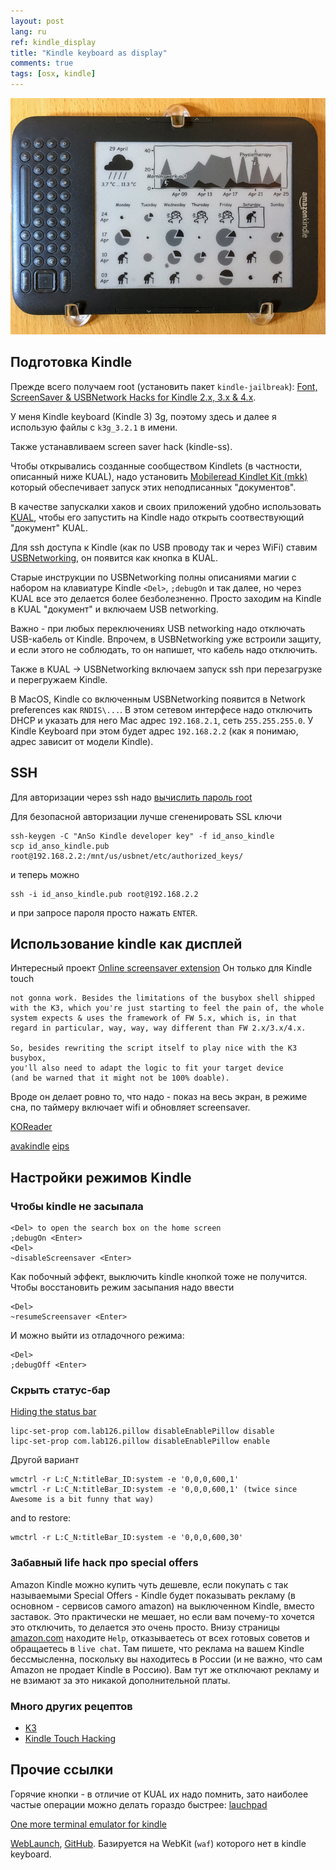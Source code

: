 ```yaml
---
layout: post
lang: ru
ref: kindle_display
title: "Kindle keyboard as display"
comments: true
tags: [osx, kindle]
---
```


![](/images/kindle_dashboard.png)

## Подготовка Kindle

Прежде всего получаем root (установить пакет `kindle-jailbreak`):
[Font, ScreenSaver & USBNetwork Hacks for Kindle 2.x, 3.x & 4.x](https://www.mobileread.com/forums/showthread.php?t=88004).

У меня Kindle keyboard (Kindle 3) 3g, поэтому здесь и далее я использую 
файлы с `k3g_3.2.1` в имени.

Также устанавливаем screen saver hack (kindle-ss).

Чтобы открывались созданные сообществом Kindlets (в частности, описанный
ниже  KUAL), надо установить
[Mobileread Kindlet Kit (mkk)](https://www.mobileread.com/forums/showthread.php?t=233932)
который обеспечивает запуск этих неподписанных "документов".

В качестве запускалки хаков и своих приложений удобно использовать
[KUAL](https://www.mobileread.com/forums/showthread.php?t=251143),
чтобы его запустить на Kindle надо открыть соотвествующий "документ" KUAL.

Для ssh доступа к Kindle (как по USB проводу так и через WiFi) ставим
[USBNetworking](https://www.mobileread.com/forums/showthread.php?t=88004),
он появится как кнопка в KUAL.
 
Старые инструкции по USBNetworking полны описаниями магии
с набором на клавиатуре Kindle `<Del>`, `;debugOn` и так далее, но через
KUAL все это делается более безболезненно.
Просто заходим на Kindle в KUAL "документ" и включаем USB networking.

Важно - при любых переключениях USB networking надо отключать USB-кабель
от Kindle. Впрочем, в USBNetworking уже встроили защиту, и если этого
не соблюдать, то он напишет, что кабель надо отключить.

Также в KUAL -> USBNetworking включаем запуск ssh при перезагрузке и 
перегружаем Kindle.

В MacOS, Kindle со включенным USBNetworking появится в Network 
preferences как `RNDIS\...`. В этом сетевом интерфесе надо отключить
DHCP и указать для него Mac адрес `192.168.2.1`, сеть `255.255.255.0`.
У Kindle Keyboard при этом будет адрес `192.168.2.2` (как я понимаю,
адрес зависит от модели Kindle).

## SSH

Для авторизации через ssh надо
[вычислить пароль root](https://www.hardanswers.net/amazon-kindle-root-password)

Для безопасной авторизации лучше сгененировать SSL ключи

    ssh-keygen -C "AnSo Kindle developer key" -f id_anso_kindle
    scp id_anso_kindle.pub root@192.168.2.2:/mnt/us/usbnet/etc/authorized_keys/
    
и теперь можно 

    ssh -i id_anso_kindle.pub root@192.168.2.2
    
и при запросе пароля просто нажать `ENTER`.


## Использование kindle как дисплей

Интересный проект
[Online screensaver extension](https://www.mobileread.com/forums/showthread.php?t=236104)
Он только для Kindle touch

    not gonna work. Besides the limitations of the busybox shell shipped with the K3, which you're just starting to feel the pain of, the whole system expects & uses the framework of FW 5.x, which is, in that regard in particular, way, way, way different than FW 2.x/3.x/4.x.

    So, besides rewriting the script itself to play nice with the K3 busybox, 
    you'll also need to adapt the logic to fit your target device 
    (and be warned that it might not be 100% doable).

Вроде он делает ровно то, что надо - показ на весь экран, в режиме сна,
по таймеру включает wifi и обновляет screensaver.


[KOReader](https://github.com/koreader/koreader/wiki)

[avakindle](https://snowtechblog.wordpress.com/2016/02/09/the-kindle-project/)
[eips](https://wiki.mobileread.com/wiki/Eips)

## Настройки режимов Kindle

### Чтобы kindle не засыпала

    <Del> to open the search box on the home screen
    ;debugOn <Enter>
    <Del>
    ~disableScreensaver <Enter>

Как побочный эффект, выключить kindle кнопкой тоже не получится.
Чтобы восстановить режим засыпания надо ввести

    <Del>
    ~resumeScreensaver <Enter>
    
И можно выйти из отладочного режима:

    <Del>
    ;debugOff <Enter>

### Скрыть статус-бар

[Hiding the status bar](https://www.mobileread.com/forums/showthread.php?t=207872&page=2)

    lipc-set-prop com.lab126.pillow disableEnablePillow disable
    lipc-set-prop com.lab126.pillow disableEnablePillow enable
    
Другой вариант

    wmctrl -r L:C_N:titleBar_ID:system -e '0,0,0,600,1' 
    wmctrl -r L:C_N:titleBar_ID:system -e '0,0,0,600,1' (twice since Awesome is a bit funny that way)
    
and to restore: 
    
    wmctrl -r L:C_N:titleBar_ID:system -e '0,0,0,600,30' 
    
    
### Забавный life hack про special offers

Amazon Kindle можно купить чуть дешевле, если покупать с так называемыми Special Offers - Kindle
будет показывать рекламу (в основном - сервисов самого amazon) на выключенном
Kindle, вместо заставок.
Это практически не мешает, но если вам почему-то хочется это отключить, то делается это очень просто.
Внизу страницы [amazon.com](amazon.com) находите `Help`, отказываетесь от всех готовых советов и 
обращаетесь в `live chat`. 
Там пишете, что реклама на вашем Kindle бессмысленна, поскольку вы находитесь в
России (и не важно, что сам Amazon не продает Kindle в Россию).
Вам тут же отключают рекламу и не взимают за это никакой дополнительной платы.


### Много других рецептов 

* [K3](https://wiki.mobileread.com/wiki/K3_Index#Screensaver.2C_Font.2C_and_Layout_Hacks)
* [Kindle Touch Hacking](https://wiki.mobileread.com/wiki/Kindle_Touch_Hacking)
        
## Прочие ссылки

Горячие кнопки - в отличие от KUAL их надо помнить, зато наиболее
частые операции можно делать гораздо быстрее:
[lauchpad](https://www.mobileread.com/forums/showthread.php?t=97636)

[One more terminal emulator for kindle](https://www.mobileread.com/forums/showthread.php?t=154500)

[WebLaunch](https://www.mobileread.com/forums/showthread.php?t=210210), [GitHub](https://github.com/PaulFreund/WebLaunch).
Базируется на WebKit (`waf`) которого нет в kindle keyboard.